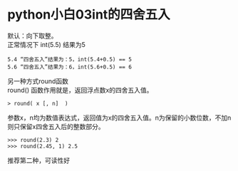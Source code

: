 # python小白03int的四舍五入
默认：向下取整。  
正常情况下 int(5.5) 结果为5  

```
5.4 “四舍五入”结果为：5，int(5.4+0.5) == 5  
5.6 “四舍五入”结果为：6，int(5.6+0.5) == 6  
``` 
另一种方式round函数  
round() 函数作用就是，返回浮点数x的四舍五入值。  

```
> round( x [, n]  )
```
参数x，n均为数值表达式，返回值为x的四舍五入值。n为保留的小数位数，不加n则只保留x四舍五入后的整数部分。

```
>>> round(2.3) 2  
>>> round(2.45, 1) 2.5  
```
推荐第二种，可读性好